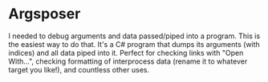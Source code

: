 # Argsposer
I needed to debug arguments and data passed/piped into a program.  This is
the easiest way to do that.  It's a C# program that dumps its arguments
(with indices) and all data piped into it.  Perfect for checking links with
"Open With...", checking formatting of interprocess data (rename it to
whatever target you like!), and countless other uses.
